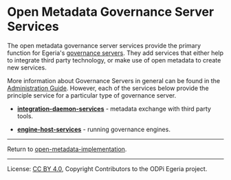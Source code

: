 <!-- SPDX-License-Identifier: CC-BY-4.0 -->
<!-- Copyright Contributors to the ODPi Egeria project. -->

# Open Metadata Governance Server Services

The open metadata governance server services provide the primary function for 
Egeria's [governance servers](https://egeria-project.org/concepts/governance-server).
They add services that either help to integrate third party technology, or
make use of open metadata to create new services.

More information about Governance Servers in general can be found in the [Administration Guide](https://egeria-project.org/guides/admin/servers).
However, each of the services below provide the principle service
for a particular type of governance server.

* **[integration-daemon-services](integration-daemon-services)** - metadata exchange with third party tools.

* **[engine-host-services](engine-host-services)** - running governance engines.


----
Return to [open-metadata-implementation](..).

----
License: [CC BY 4.0](https://creativecommons.org/licenses/by/4.0/),
Copyright Contributors to the ODPi Egeria project.